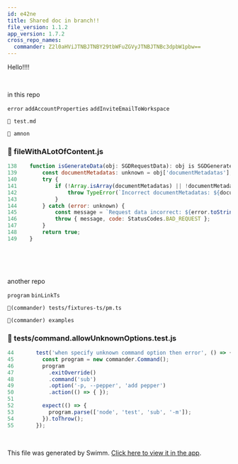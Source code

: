 ```yaml
---
id: e42ne
title: Shared doc in branch!!
file_version: 1.1.2
app_version: 1.7.2
cross_repo_names:
  commander: Z2l0aHViJTNBJTNBY29tbWFuZGVyJTNBJTNBc3dpbW1pbw==
---
```


Hello!!!!

<br/>

in this repo

`error`<swm-token data-swm-token=":fileWithALotOfContent.js:144:6:6:`    } catch (error: unknown) {`"/> `addAccountProperties`<swm-token data-swm-token=":fileWithALotOfContent.js:77:4:4:`export const addAccountProperties = trackingFunctions.addAccountProperties;`"/> `addInviteEmailToWorkspace`<swm-token data-swm-token=":fileWithALotOfContent.js:4599:1:1:`        addInviteEmailToWorkspace({ commit, state }, args) {`"/>

`📄 test.md`

`📄 amnon`
<!-- NOTE-swimm-snippet: the lines below link your snippet to Swimm -->
### 📄 fileWithALotOfContent.js
```javascript
138    function isGenerateData(obj: SGDRequestData): obj is SGDGenerateData {
139        const documentMetadatas: unknown = obj['documentMetadatas'];
140        try {
141            if (!Array.isArray(documentMetadatas) || !documentMetadatas.every(isDocumentMetadata)) {
142                throw TypeError(`Incorrect documentMetadatas: ${documentMetadatas}`);
143            }
144        } catch (error: unknown) {
145            const message = `Request data incorrect: ${error.toString()}`;
146            throw { message, code: StatusCodes.BAD_REQUEST };
147        }
148        return true;
149    }
```

<br/>

<br/>

<br/>

another repo

`program`<swm-token data-swm-token="Z2l0aHViJTNBJTNBY29tbWFuZGVyJTNBJTNBc3dpbW1pbw==:tests/command.allowUnknownOptions.test.js:45:3:3:`    const program = new commander.Command();`"/> `binLinkTs`<swm-token data-swm-token="Z2l0aHViJTNBJTNBY29tbWFuZGVyJTNBJTNBc3dpbW1pbw==:tests/command.executableSubcommand.lookup.test.js:83:3:3:`  const binLinkTs = path.join(__dirname, &#39;fixtures-ts&#39;, &#39;pm.ts&#39;);`"/>

`📄(commander) tests/fixtures-ts/pm.ts`

`📄(commander) examples`
<!-- NOTE-swimm-snippet: the lines below link your snippet to Swimm -->
<!-- NOTE-swimm-repo ::Z2l0aHViJTNBJTNBY29tbWFuZGVyJTNBJTNBc3dpbW1pbw==:: -->
### 📄 tests/command.allowUnknownOptions.test.js
```javascript
44       test('when specify unknown command option then error', () => {
45         const program = new commander.Command();
46         program
47           .exitOverride()
48           .command('sub')
49           .option('-p, --pepper', 'add pepper')
50           .action(() => { });
51     
52         expect(() => {
53           program.parse(['node', 'test', 'sub', '-m']);
54         }).toThrow();
55       });
```

<br/>

This file was generated by Swimm. [Click here to view it in the app](http://localhost:5000/repos/Z2l0aHViJTNBJTNBdGVzdC1naXRodWItYXBwJTNBJTNBc3dpbW1pbw==/docs/e42ne).
